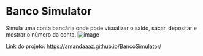 # Banco Simulator
Simula uma conta bancária onde pode visualizar o saldo, sacar, depositar e mostrar o número da conta. 
![image](https://github.com/Amandaaaz/BancoSimulator/assets/95643803/7f7e95eb-cdca-42ea-9d38-d85cbc0928b9)



Link do projeto:
https://amandaaaz.github.io/BancoSimulator/
